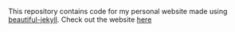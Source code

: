 This repository contains code for my personal website made using [beautiful-jekyll](https://github.com/daattali/beautiful-jekyll#showcased-users-success-stories). 
Check out the website [here](abhinav-2912.github.io)